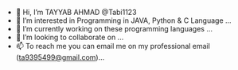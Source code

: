 - 👋 Hi, I’m TAYYAB AHMAD @Tabi1123
- 👀 I’m interested in Programming in JAVA, Python & C Language ...
- 🌱 I’m currently working on these programming languages ...
- 💞️ I’m looking to collaborate on ...
- 📫 To reach me you can email me on my professional email (ta9395499@gmail.com)...

<!---
Tabi1123/Tabi1123 is a ✨ special ✨ repository because its `README.md` (this file) appears on your GitHub profile.
You can click the Preview link to take a look at your changes.
--->
